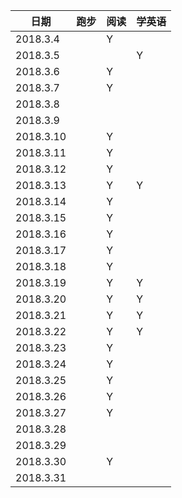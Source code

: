 | 日期 | 跑步 | 阅读 | 学英语 |
| --- | --- | --- | --- |
| 2018.3.4 |  | Y |  |
| 2018.3.5 |  |  | Y |
| 2018.3.6 |  | Y |  |
| 2018.3.7 |  | Y |  |
| 2018.3.8 |  |  |  |
| 2018.3.9 |  |  |  |
| 2018.3.10 |  | Y |   |
| 2018.3.11 |  | Y |   |
| 2018.3.12 |  | Y |   |
| 2018.3.13 |  | Y | Y |
| 2018.3.14 |  | Y |   |
| 2018.3.15 |  | Y |   |
| 2018.3.16 |  | Y |   |
| 2018.3.17 |  | Y |   |
| 2018.3.18 |  | Y |   |
| 2018.3.19 |  | Y | Y |
| 2018.3.20 |  | Y | Y |
| 2018.3.21 |  | Y | Y |
| 2018.3.22 |  | Y | Y |
| 2018.3.23 |  | Y |   |
| 2018.3.24 |  | Y |   |
| 2018.3.25 |  | Y |   |
| 2018.3.26 |  | Y |   |
| 2018.3.27 |  | Y |  |
| 2018.3.28 |  |  |  |
| 2018.3.29 |  |  |  |
| 2018.3.30 |  | Y |  |
| 2018.3.31 |  |  |  |